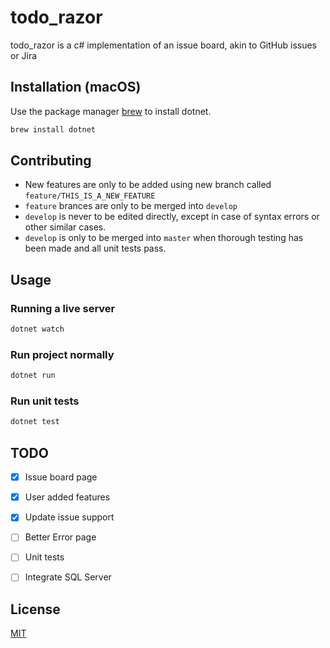 # todo_razor

todo_razor is a c# implementation of an issue board, akin to GitHub issues or Jira

## Installation (macOS)

Use the package manager [brew](https://brew.sh/) to install dotnet.

```bash
brew install dotnet
```

## Contributing

* New features are only to be added using new branch called `feature/THIS_IS_A_NEW_FEATURE`
* `feature` brances are only to be merged into `develop`
* `develop` is never to be edited directly, except in case of syntax errors or other similar cases.
* `develop` is only to be merged into `master` when thorough testing has been made and all unit tests pass.

## Usage

### Running a live server

```bash
dotnet watch
```

### Run project normally

```bash
dotnet run
```

### Run unit tests

```bash
dotnet test
```

## TODO

- [x] Issue board page
- [x] User added features
- [x] Update issue support
- [ ] Better Error page
- [ ] Unit tests
- [ ] Integrate SQL Server



## License

[MIT](https://choosealicense.com/licenses/mit/)